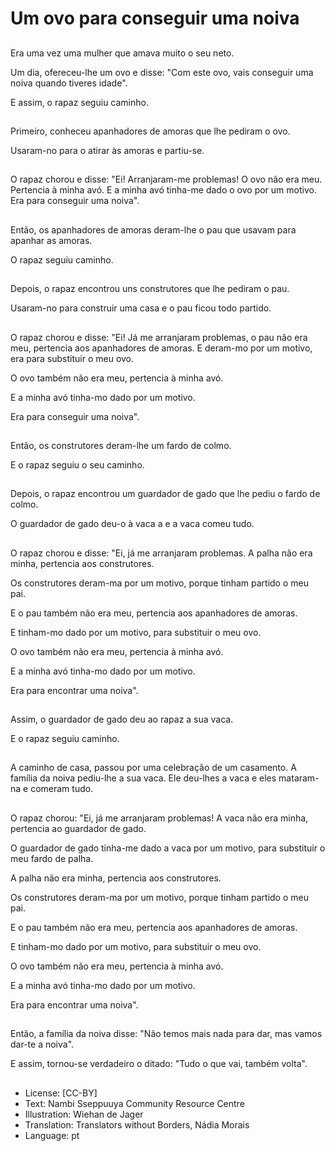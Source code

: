 # Um ovo para conseguir uma noiva

##
Era uma vez uma mulher que amava muito o seu neto.

Um dia, ofereceu-lhe um ovo e disse: "Com este ovo, vais conseguir uma noiva quando tiveres idade".

E assim, o rapaz seguiu caminho.

##
Primeiro, conheceu apanhadores de amoras que lhe pediram o ovo.

Usaram-no para o atirar às amoras e partiu-se.

##
O rapaz chorou e disse: "Ei! Arranjaram-me problemas! O ovo não era meu. Pertencia à minha avó. E a minha avó tinha-me dado o ovo por um motivo. Era para conseguir uma noiva".

##
Então, os apanhadores de amoras deram-lhe o pau que usavam para apanhar as amoras.

O rapaz seguiu caminho.

##
Depois, o rapaz encontrou uns construtores que lhe pediram o pau.

Usaram-no para construir uma casa e o pau ficou todo partido.

##
O rapaz chorou e disse: "Ei! Já me arranjaram problemas, o pau não era meu, pertencia aos apanhadores de amoras. E deram-mo por um motivo, era para substituir o meu ovo.

O ovo também não era meu, pertencia à minha avó.

E a minha avó tinha-mo dado por um motivo.

Era para conseguir uma noiva".

##
Então, os construtores deram-lhe um fardo de colmo.

E o rapaz seguiu o seu caminho.

##
Depois, o rapaz encontrou um guardador de gado que lhe pediu o fardo de colmo.

O guardador de gado deu-o à vaca a e a vaca comeu tudo.

##
O rapaz chorou e disse: "Ei, já me arranjaram problemas. A palha não era minha, pertencia aos construtores.

Os construtores deram-ma por um motivo, porque tinham partido o meu pai.

E o pau também não era meu, pertencia aos apanhadores de amoras.

E tinham-mo dado por um motivo, para substituir o meu ovo.

O ovo também não era meu, pertencia à minha avó.

E a minha avó tinha-mo dado por um motivo.

Era para encontrar uma noiva".

##
Assim, o guardador de gado deu ao rapaz a sua vaca.

E o rapaz seguiu caminho.

##
A caminho de casa, passou por uma celebração de um casamento. A família da noiva pediu-lhe a sua vaca. Ele deu-lhes a vaca e eles mataram-na e comeram tudo.

##
O rapaz chorou: "Ei, já me arranjaram problemas! A vaca não era minha, pertencia ao guardador de gado.

O guardador de gado tinha-me dado a vaca por um motivo, para substituir o meu fardo de palha.

A palha não era minha, pertencia aos construtores.

Os construtores deram-ma por um motivo, porque tinham partido o meu pai.

E o pau também não era meu, pertencia aos apanhadores de amoras.

E tinham-mo dado por um motivo, para substituir o meu ovo.

O ovo também não era meu, pertencia à minha avó.

E a minha avó tinha-mo dado por um motivo.

Era para encontrar uma noiva".

##
Então, a família da noiva disse: "Não temos mais nada para dar, mas vamos dar-te a noiva".

E assim, tornou-se verdadeiro o ditado: "Tudo o que vai, também volta".

##
* License: [CC-BY]
* Text: Nambi Sseppuuya Community Resource Centre
* Illustration: Wiehan de Jager
* Translation: Translators without Borders, Nádia Morais
* Language: pt
